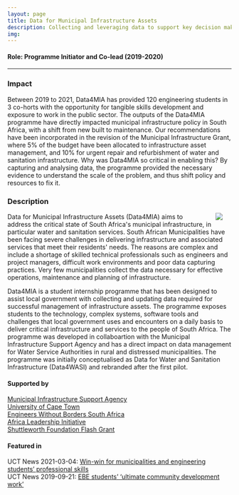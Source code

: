 ```yaml
---
layout: page
title: Data for Municipal Infrastructure Assets
description: Collecting and leveraging data to support key decision making about municipal infrastructure
img:
---
```


#### Role: Programme Initiator and Co-lead (2019-2020)

---

### Impact
Between 2019 to 2021, Data4MIA has provided 120 engineering students in 3 co-horts with the opportunity for tangible skills development and exposure to work in the public sector. The outputs of the Data4MIA programme have directly impacted municipal infrastructure policy in South Africa, with a shift from new built to maintenance. Our recommendations have been incorporated in the revision of the Municipal Infrastructure Grant, where 5% of the budget have been allocated to infrastructure asset management, and 10% for urgent repair and refurbishment of water and sanitation infrastructure. Why was Data4MIA so critical in enabling this? By capturing and analysing data, the programme provided the necessary evidence to understand the scale of the problem, and thus shift policy and resources to fix it. 

### Description

[<img class="col one first"  style="padding-left: 20px; padding-right: 20px; float: right" src="{{ site.baseurl }}/assets/img/2019-06_Data4WASI_impact.png" >]()

Data for Municipal Infrastructure Assets (Data4MIA) aims to address the critical state of South Africa's municipal infrastructure, in particular water and sanitation services. South African Municipalities have been facing severe challenges in delivering infrastructure and associated services that meet their residents' needs. The reasons are complex and include a shortage of skilled technical professionals such as engineers and project managers, difficult work environments and poor data capturing practices. Very few municipalities collect the data necessary for effective operations, maintenance and planning of infrastructure. 

Data4MIA is a student internship programme that has been designed to assist local government with collecting and updating data required for successful management of infrastructure assets. The programme exposes students to the technology, complex systems, software tools and challenges that local government uses and encounters on a daily basis to deliver critical infrastructure and services to the people of South Africa. The programme was developed in collaboartion with the Municipal Infrastructure Support Agency and has a direct impact on data management for Water Service Authorities in rural and distressed municipalities. The programme was initially conceptualised as Data for Water and Sanitation Infrastructure (Data4WASI) and rebranded after the first pilot.

#### Supported by
<a href="https://www.misa.gov.za/" target="_blank">Municipal Infrastructure Support Agency</a>  
<a href="http://www.uct.ac.za/" target="_blank">University of Cape Town</a>  
<a href="http://www.ewbsa.org/" target="_blank">Engineers Without Borders South Africa</a>  
<a href="https://www.africaleadership.net/" target="_blank">Africa Leadership Initiative</a>  
<a href="https://www.shuttleworthfoundation.org/fellows/flash-grants/" target="_blank">Shuttleworth Foundation Flash Grant</a>

#### Featured in 
UCT News 2021-03-04: <a href="https://www.news.uct.ac.za/article/-2021-03-04-win-win-for-municipalities-and-engineering-students-professional-skills" target="_blank">Win-win for municipalities and engineering students’ professional skills</a>  
UCT News 2019-09-21: <a href="https://www.news.uct.ac.za/article/-2019-08-21-ebe-students-ultimate-community-development-work" target="_blank">EBE students’ ‘ultimate community development work’</a>

